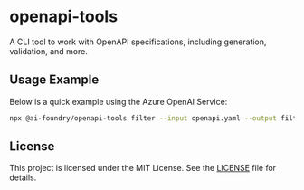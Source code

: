 # openapi-tools

A CLI tool to work with OpenAPI specifications, including generation, validation, and more.

## Usage Example

Below is a quick example using the Azure OpenAI Service:

```bash
npx @ai-foundry/openapi-tools filter --input openapi.yaml --output filtered.yaml --select-paths "/v1/chat/completions,/v1/models"
```

## License

This project is licensed under the MIT License. See the [LICENSE](LICENSE) file for details.

